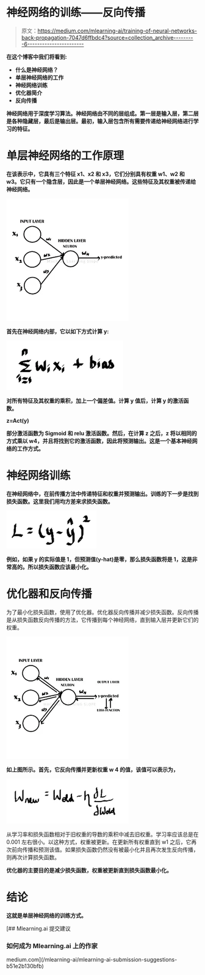 # 神经网络的训练——反向传播

> 原文：<https://medium.com/mlearning-ai/training-of-neural-networks-back-propagation-7047d6ffbdc4?source=collection_archive---------6----------------------->

**在这个博客中我们将看到:**

*   **什么是神经网络？**
*   **单层神经网络的工作**
*   **神经网络训练**
*   **优化器简介**
*   **反向传播**

**神经网络用于深度学习算法。神经网络由不同的层组成。第一层是输入层，第二层是各种隐藏层，最后是输出层。最初，输入层包含所有需要传递给神经网络进行学习的特征。**

# 单层神经网络的工作原理

**在该表示中，它具有三个特征 x1、x2 和 x3，它们分别具有权重 w1、w2 和 w3。它只有一个隐含层，因此是一个单层神经网络。这些特征及其权重被传递给神经网络。**

![](img/a9257af739f009c02c2cafc4f3cb5128.png)

**首先在神经网络内部，它以如下方式计算 y:**

![](img/2b0113a0d4b1591b8711a9f9f27a4bfa.png)

**对所有特征及其权重的乘积，加上一个偏差值。计算 y 值后，计算 y 的激活函数。**

**z=Act(y)**

**部分激活函数为 Sigmoid 和 relu 激活函数。然后，在计算 z 之后，z 将以相同的方式乘以 w4，并且将找到它的激活函数，因此将预测输出。这是一个基本神经网络的工作方式。**

# 神经网络训练

**在神经网络中，在前传播方法中传递特征和权重并预测输出。训练的下一步是找到损失函数。这里我们用均方差来求损失函数。**

![](img/495ec06179bf8b35367396e0d0e151d7.png)

**例如，如果 y 的实际值是 1，但预测值(y-hat)是零，那么损失函数将是 1，这是非常高的。所以损失函数应该最小化。**

# 优化器和反向传播

为了最小化损失函数，使用了优化器。优化器反向传播并减少损失函数。反向传播是从损失函数反向传播的方法，它传播到每个神经网络，直到输入层并更新它们的权重。

![](img/c47ccabab6916d3ac8d30a3829577227.png)

**如上图所示。首先，它反向传播并更新权重 w 4 的值，该值可以表示为，**

![](img/349645aa240727bf809048f97d960b86.png)

从学习率和损失函数相对于旧权重的导数的乘积中减去旧权重。学习率应该总是在 0.001 左右很小。以这种方式，权重被更新。在更新所有权重直到 w1 之后，它再次前向传播和预测该值。如果损失函数仍然没有被最小化并且再次发生反向传播，则再次计算损失函数。

**优化器的主要目的是减少损失函数，权重被更新直到损失函数最小化。**

# 结论

**这就是单层神经网络的训练方式。**

[](/mlearning-ai/mlearning-ai-submission-suggestions-b51e2b130bfb) [## Mlearning.ai 提交建议

### 如何成为 Mlearning.ai 上的作家

medium.com](/mlearning-ai/mlearning-ai-submission-suggestions-b51e2b130bfb)